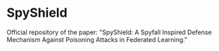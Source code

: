 # SpyShield
Official repository of the paper: "SpyShield: A Spyfall Inspired Defense Mechanism Against Poisoning Attacks in Federated Learning."
